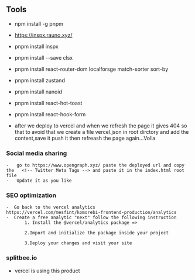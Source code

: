 ## Tools

- npm install -g pnpm
- https://inspx.rauno.xyz/
- pnpm install inspx
- pnpm install --save clsx
- pnpm install react-router-dom localforsge match-sorter sort-by
- pnpm install zustand
- pnpm install nanoid
- pnpm install react-hot-toast
- pnpm install react-hook-form

- after we deploy to vercel and when we refresh the page it gives 404 so that to avoid that we create a file vercel.json in root dirctory and add the content,save it push it then refreash the page again...Volla
### Social media sharing

    -   go to https://www.opengraph.xyz/ paste the deployed url and copy the   <!-- Twitter Meta Tags --> and paste it in the index.html root file
    -   Update it as you like
### SEO optimization
    -  Go back to the vercel analytics https://vercel.com/mesfint/komorebi-frontend-production/analytics
    -  Create a free analytic "next" follow the following instruction
           1. Install the @vercel/analytics package => 

           2.Import and initialize the package inside your project

           3.Deploy your changes and visit your site
### splitbee.io 
- vercel is using this product

